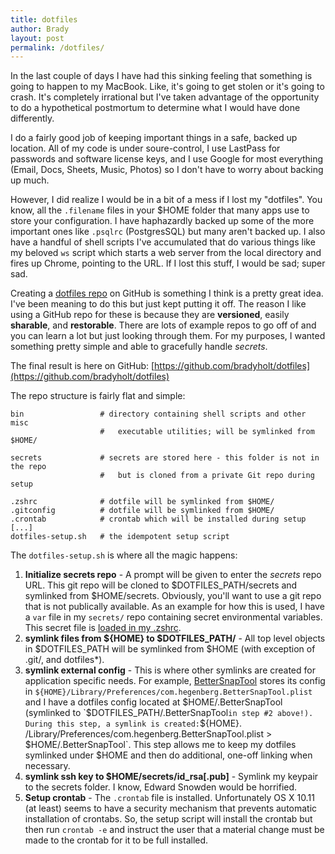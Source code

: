 ```yaml
---
title: dotfiles
author: Brady
layout: post
permalink: /dotfiles/
---
```

In the last couple of days I have had this sinking feeling that something is going to happen to my MacBook.  Like, it's going to get stolen or it's going to crash.  It's completely irrational but I've taken advantage of the opportunity to do a hypothetical postmortum to determine what I would have done differently. 

I do a fairly good job of keeping important things in a safe, backed up location.  All of my code is under soure-control, I use LastPass for passwords and software license keys, and I use Google for most everything (Email, Docs, Sheets, Music, Photos) so I don't have to worry about backing up much.

However, I did realize I would be in a bit of a mess if I lost my "dotfiles".  You know, all the `.filename` files in your $HOME folder that many apps use to store your configuration.  I have haphazardly backed up some of the more important ones like `.psqlrc` (PostgresSQL) but many aren't backed up.  I also have a handful of shell scripts I've accumulated that do various things like my beloved `ws` script which starts a web server from the local directory and fires up Chrome, pointing to the URL.  If I lost this stuff, I would be sad; super sad.

Creating a [dotfiles repo](https://dotfiles.github.io/) on GitHub is something I think is a pretty great idea.  I've been meaning to do this but just kept putting it off.  The reason I like using a GitHub repo for these is because they are **versioned**, easily **sharable**, and  **restorable**.  There are lots of example repos to go off of and you can learn a lot but just looking through them.  For my purposes, I wanted something pretty simple and able to gracefully handle _secrets_.

The final result is here on GitHub: [https://github.com/bradyholt/dotfiles](https://github.com/bradyholt/dotfiles)


The repo structure is fairly flat and simple:   

~~~~~~~~
bin                 # directory containing shell scripts and other misc
                    #   executable utilities; will be symlinked from $HOME/ 

secrets             # secrets are stored here - this folder is not in the repo
                    #   but is cloned from a private Git repo during setup 

.zshrc              # dotfile will be symlinked from $HOME/
.gitconfig          # dotfile will be symlinked from $HOME/
.crontab            # crontab which will be installed during setup
[...]
dotfiles-setup.sh   # the idempotent setup script 
~~~~~~~~

 The `dotfiles-setup.sh` is where all the magic happens:
 
 1. **Initialize secrets repo** - A prompt will be given to enter the _secrets_ repo URL.  This git repo will be cloned to $DOTFILES_PATH/secrets and symlinked from $HOME/secrets.  Obviously, you'll want to use a git repo that is not publically available.  As an example for how this is used, I have a `var` file in my `secrets/` repo containing secret environmental variables.  This secret file is [loaded in my .zshrc](https://github.com/bradyholt/dotfiles/search?l=bash&q=~%2Fsecrets%2Fvar&utf8=%E2%9C%93).
 2. **symlink files from ${HOME} to $DOTFILES_PATH/** - All top level objects in $DOTFILES_PATH will be symlinked from $HOME (with exception of .git/, and dotfiles*).
 3. **symlink external config** - This is where other symlinks are created for application specific needs.  For example, [BetterSnapTool](https://itunes.apple.com/us/app/bettersnaptool/id417375580?mt=12) stores its config in `${HOME}/Library/Preferences/com.hegenberg.BetterSnapTool.plist` and I have a dotfiles config located at $HOME/.BetterSnapTool (symlinked to `$DOTFILES_PATH/.BetterSnapTool` in step #2 above!).  During this step, a symlink is created: `${HOME}.  /Library/Preferences/com.hegenberg.BetterSnapTool.plist > $HOME/.BetterSnapTool`.  This step allows me to keep my dotfiles symlinked under $HOME and then do additional, one-off linking when necessary.
 4. **symlink ssh key to $HOME/secrets/id_rsa[.pub]** - Symlink my keypair to the secrets folder.  I know, Edward Snowden would be horrified.
 5. **Setup crontab** - The `.crontab` file is installed.  Unfortunately OS X 10.11 (at least) seems to have a security mechanism that prevents automatic installation of crontabs.  So, the setup script will install the crontab but then run `crontab -e` and instruct the user that a material change must be made to the crontab for it to be full installed.
 
<script src="https://gist.github.com/bradyholt/cba37ef3e10169a5accb99033794e5d6.js"></script>
